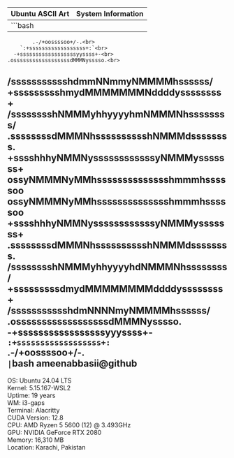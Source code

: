| Ubuntu ASCII Art | System Information |
|-----------------|------------------|
| ```bash<br>
            .-/+oossssoo+/-.<br>
        `:+ssssssssssssssssss+:`<br>
      -+ssssssssssssssssssyyssss+-<br>
    .ossssssssssssssssssdMMMNysssso.<br>
   /ssssssssssshdmmNNmmyNMMMMhssssss/<br>
  +ssssssssshmydMMMMMMMNddddyssssssss+<br>
 /sssssssshNMMMyhhyyyyhmNMMMNhssssssss/<br>
.ssssssssdMMMNhsssssssssshNMMMdssssssss.<br>
+sssshhhyNMMNyssssssssssssyNMMMysssssss+<br>
ossyNMMMNyMMhsssssssssssssshmmmhsssssoo<br>
ossyNMMMNyMMhsssssssssssssshmmmhsssssoo<br>
+sssshhhyNMMNyssssssssssssyNMMMysssssss+<br>
.ssssssssdMMMNhsssssssssshNMMMdssssssss.<br>
 /sssssssshNMMMyhhyyyyhdNMMMNhssssssss/<br>
  +sssssssssdmydMMMMMMMMddddyssssssss+<br>
   /ssssssssssshdmNNNNmyNMMMMhssssss/<br>
    .ossssssssssssssssssdMMMNysssso.<br>
      -+sssssssssssssssssyyyssss+-<br>
        `:+ssssssssssssssssss+:`<br>
            .-/+oossssoo+/-.<br>
``` | ```bash
ameenabbasii@github  
-------------------------  
OS: Ubuntu 24.04 LTS  
Kernel: 5.15.167-WSL2  
Uptime: 19 years  
WM: i3-gaps  
Terminal: Alacritty  
CUDA Version: 12.8  
CPU: AMD Ryzen 5 5600 (12) @ 3.493GHz  
GPU: NVIDIA GeForce RTX 2080  
Memory: 16,310 MB  
Location: Karachi, Pakistan  
``` |
